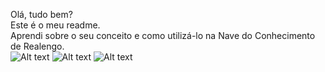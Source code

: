 Olá, tudo bem?\
Este é o meu readme.\
Aprendi sobre o seu conceito e como utilizá-lo na Nave do Conhecimento de Realengo.\
![Alt text](https://picsum.photos/200 "a image test")
![Alt text](https://picsum.photos/400 "a second image")
![Alt text](https://picsum.photos/300 "a third image")

<!---
JCC086/JCC086 is a ✨ special ✨ repository because its `README.md` (this file) appears on your GitHub profile.
You can click the Preview link to take a look at your changes.
--->
